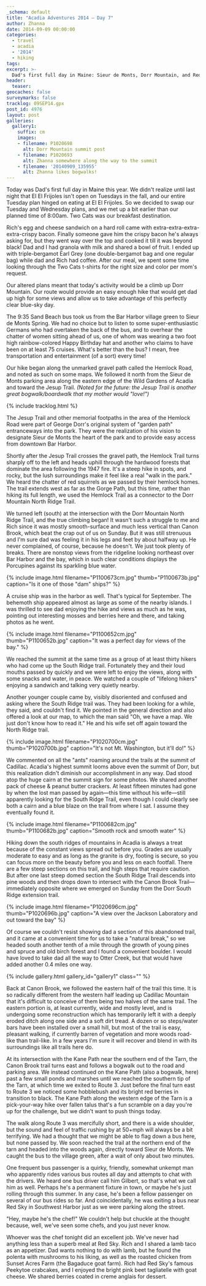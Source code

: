 ```yaml
---
_schema: default
title: "Acadia Adventures 2014 – Day 7"
author: Zhanna
date: 2014-09-09 00:00:00
categories:
  - travel
  - acadia
  - '2014'
  - hiking
tags:
excerpt: >-
  Dad's first full day in Maine: Sieur de Monts, Dorr Mountain, and Red Sky!
header:
  teaser:
geocaches: false
surveymarks: false
tracklog: 09SEP14.gpx
post_id: 4976
layout: post
galleries:
  gallery1:
    suffix: cm
    images:
    - filename: P1020698
      alt: Dorr Mountain summit post
    - filename: P1020693
      alt: Zhanna somewhere along the way to the summit
    - filename: '20140909_135955'              
      alt: Zhanna likes bogwalks!   
---
```


Today was Dad's first full day in Maine this year. We didn't realize until last night that El El Frijoles isn't open on Tuesdays in the fall, and our entire Tuesday plan hinged on eating at El El Frijoles. So we decided to swap our Tuesday and Wednesday plans, and we met up a bit earlier than our planned time of 8:00am. Two Cats was our breakfast destination.

Rich's egg and cheese sandwich on a hard roll came with extra-extra-extra-extra-crispy bacon. Finally someone gave him the crispy bacon he's always asking for, but they went way over the top and cooked it till it was beyond black! Dad and I had granola with milk and shared a bowl of fruit. I ended up with triple-bergamot Earl Grey (one double-bergamot bag and one regular bag) while dad and Rich had coffee. After our meal, we spent some time looking through the Two Cats t-shirts for the right size and color per mom's request.

Our altered plans meant that today's activity would be a climb up Dorr Mountain.  Our route would provide an easy enough hike that would get dad up high for some views and allow us to take advantage of this perfectly clear blue-sky day. 

The 9:35 Sand Beach bus took us from the Bar Harbor village green to Sieur de Monts Spring. We had no choice but to listen to some super-enthusiastic Germans who had overtaken the back of the bus, and to overhear the chatter of women sitting ahead of us, one of whom was wearing a two foot high rainbow-colored Happy Birthday hat and another who claims to have been on at least 75 cruises. What's better than the bus? I mean, free transportation and entertainment (of a sort) every time!

Our hike began along the unmarked gravel path called the Hemlock Road, and noted as such on some maps. We followed it north from the Sieur de Monts parking area along the eastern edge of the Wild Gardens of Acadia and toward the Jesup Trail. _(Noted for the future: the Jesup Trail is another great bogwalk/boardwalk that my mother would "love!")_ 

{% include tracklog.html %}

The Jesup Trail and other memorial footpaths in the area of the Hemlock Road were part of George Dorr's original system of "garden path" entranceways into the park.  They were the realization of his vision to designate Sieur de Monts the heart of the park and to provide easy access from downtown Bar Harbor. 

Shortly after the Jesup Trail crosses the gravel path, the Hemlock Trail turns sharply off to the left and heads uphill through the hardwood forests that dominate the area following the 1947 fire. It's a steep hike in spots, and rocky, but the lush surroundings make it feel like a real "walk in the park." We heard the chatter of red squirrels as we passed by their hemlock homes. The trail extends west as far as the Gorge Path, but this time, rather than hiking its full length, we used the Hemlock Trail as a connector to the Dorr Mountain North Ridge Trail. 

We turned left (south) at the intersection with the Dorr Mountain North Ridge Trail, and the true climbing began! It wasn't such a struggle to me and Rich since it was mostly smooth-surface and much less vertical than Canon Brook, which beat the crap out of us on Sunday. But it was still strenuous and I'm sure dad was feeling it in his legs and feet by about halfway up. He never complained, of course, because he doesn't. We just took plenty of breaks. There are nonstop views from the ridgeline looking northeast over Bar Harbor and the bay, which in such clear conditions displays the Porcupines against its sparkling blue water. 

{% include image.html filename="P1100673cm.jpg" thumb="P1100673b.jpg" caption="Is it one of those &quot;dam&quot; ships?" %}

A cruise ship was in the harbor as well. That's typical for September. The behemoth ship appeared almost as large as some of the nearby islands. I was thrilled to see dad enjoying the hike and views as much as he was, pointing out interesting mosses and berries here and there, and taking photos as he went.

{% include image.html filename="P1100652cm.jpg" thumb="P1100652b.jpg" caption="It was a perfect day for views of the bay." %}

We reached the summit at the same time as a group of at least thirty hikers who had come up the South Ridge trail. Fortunately they and their loud mouths passed by quickly and we were left to enjoy the views, along with some snacks and water, in peace. We watched a couple of "lifelong hikers" enjoying a sandwich and talking very quietly nearby. 

Another younger couple came by, visibly disoriented and confused and asking where the South Ridge trail was. They had been looking for a while, they said, and couldn't find it. We pointed in the general direction and also offered a look at our map, to which the man said "Oh, we have a map. We just don't know how to read it." He and his wife set off again toward the North Ridge trail. 

{% include image.html filename="P1020700cm.jpg" thumb="P1020700b.jpg" caption="It's not Mt. Washington, but it'll do!" %}

We commented on all the "ants" roaming around the trails at the summit of Cadillac.  Acadia's highest summit looms above even the summit of Dorr, but this realization didn't diminish our accomplishment in any way. Dad stood atop the huge cairn at the summit sign for some photos. We shared another pack of cheese & peanut butter crackers. At least fifteen minutes had gone by when the lost man passed by again—this time without his wife—still apparently looking for the South Ridge Trail, even though I could clearly see both a cairn and a blue blaze on the trail from where I sat. I assume they eventually found it. 

{% include image.html filename="P1100682cm.jpg" thumb="P1100682b.jpg" caption="Smooth rock and smooth water" %}

Hiking down the south ridges of mountains in Acadia is always a treat because of the constant views spread out before you. Grades are usually moderate to easy and as long as the granite is dry, footing is secure, so you can focus more on the beauty before you and less on each footfall. There are a few steep sections on this trail, and high steps that require caution. But after one last steep domed section the South Ridge Trail descends into pine woods and then drops down to intersect with the Canon Brook Trail—immediately opposite where we emerged on Sunday from the Dorr South Ridge extension trail.

{% include image.html filename="P1020696cm.jpg" thumb="P1020696b.jpg" caption="A view over the Jackson Laboratory and out toward the bay" %}

Of course we couldn't resist showing dad a section of this abandoned trail, and it came at a convenient time for us to take a "natural break," so we headed south another tenth of a mile through the growth of young pines and spruce and old birch forest and I found a convenient boulder. I would have loved to take dad all the way to Otter Creek, but that would have added another 0.4 miles one way.

{% include gallery.html gallery_id="gallery1" class="" %}

Back at Canon Brook, we followed the eastern half of the trail this time. It is so radically different from the western half leading up Cadillac Mountain that it's difficult to conceive of them being two halves of the same trail. The eastern portion is, at least currently, wide and mostly level, and is undergoing some reconstruction which has temporarily left it with a deeply eroded ditch along one side and a soft dirt tread. A dozen or so steps/water bars have been installed over a small hill, but most of the trail is easy, pleasant walking, if currently barren of vegetation and more woods road-like than trail-like. In a few years I'm sure it will recover and blend in with its surroundings like all trails here do.

At its intersection with the Kane Path near the southern end of the Tarn, the Canon Brook trail turns east and follows a bogwalk out to the road and parking area. We instead continued on the Kane Path (also a bogwalk, here) past a few small ponds and marshes until we reached the southern tip of the Tarn, at which time we exited to Route 3. Just before the final turn east to Route 3 we noticed some hobblebush and its bright red berries in transition to black. The Kane Path along the western edge of the Tarn is a pick-your-way hike over fallen talus that's a fun scramble on a day you're up for the challenge, but we didn't want to push things today. 

The walk along Route 3 was mercifully short, and there is a wide shoulder, but the sound and feel of traffic rushing by at 50+mph will always be a bit terrifying. We had a thought that we might be able to flag down a bus here, but none passed by. We soon reached the trail at the northern end of the tarn and headed into the woods again, directly toward Sieur de Monts. We caught the bus to the village green, after a wait of only about two minutes. 

One frequent bus passenger is a quirky, friendly, somewhat unkempt man who apparently rides various bus routes all day and attempts to chat with the drivers. We heard one bus driver call him Gilbert, so that's what we call him as well. Perhaps he's a permanent fixture in town, or maybe he's just rolling through this summer. In any case, he's been a fellow passenger on several of our bus rides so far. And coincidentally, he was exiting a bus near Red Sky in Southwest Harbor just as we were parking along the street. 

"Hey, maybe he's the chef!" We couldn't help but chuckle at the thought because, well, we've seen some chefs, and you just never know.

Whoever was the chef tonight did an excellent job. We've never had anything less than a superb meal at Red Sky. Rich and I shared a lamb taco as an appetizer. Dad wants nothing to do with lamb, but he found the polenta with mushrooms to his liking, as well as the roasted chicken from Sunset Acres Farm (the Bagaduce goat farm). Rich had Red Sky's famous Peekytoe crabcakes, and I enjoyed the bright pink beet tagliatelle with goat cheese. We shared berries coated in creme anglais for dessert.

